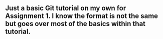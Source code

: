 ## Just a basic Git tutorial on my own for Assignment 1. I know the format is not the same but goes over most of the basics within that tutorial. 

